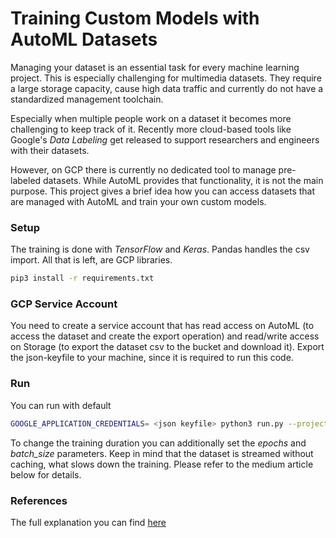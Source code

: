 # Training Custom Models with AutoML Datasets #
Managing your dataset is an essential task for every machine learning project. This is especially challenging for 
multimedia datasets. They require a large storage capacity, cause high data traffic and currently do not have a
standardized management toolchain.

Especially when multiple people work on a dataset it becomes more challenging to keep track of it. Recently more cloud-based
tools like Google's *Data Labeling* get released to support researchers and engineers with their datasets.

However, on GCP there is currently no dedicated tool to manage pre-labeled datasets. While AutoML provides that
functionality, it is not the main purpose. This project gives a brief idea how you can access datasets that are managed
with AutoML and train your own custom models. 

### Setup ###
The training is done with *TensorFlow* and *Keras*. Pandas handles the csv import. All that is left, are GCP libraries.
```bash
pip3 install -r requirements.txt
```

### GCP Service Account ###
You need to create a service account that has read access on AutoML (to access the dataset and create the export operation)
and read/write access on Storage (to export the dataset csv to the bucket and download it). Export the json-keyfile to your
machine, since it is required to run this code.

### Run ###
You can run with default
```bash
GOOGLE_APPLICATION_CREDENTIALS= <json keyfile> python3 run.py --project <project id> --dataset <dataset icn> --bucket <automl bucket name>
```
To change the training duration you can additionally set the *epochs* and *batch_size* parameters. Keep in mind that the dataset
is streamed without caching, what slows down the training. Please refer to the medium article below for details.

### References ###
The full explanation you can find [here](https://medium.com/ri-rewe-digital/manage-your-image-dataset-with-automl)